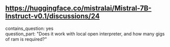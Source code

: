 ## https://huggingface.co/mistralai/Mistral-7B-Instruct-v0.1/discussions/24

contains_question: yes  
question_part: "Does it work with local open interpreter, and how many gigs of ram is required?"